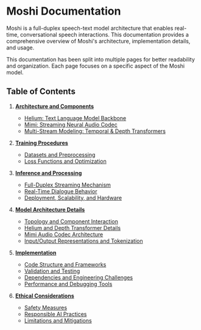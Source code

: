 # Moshi Documentation

Moshi is a full-duplex speech-text model architecture that enables real-time, conversational speech interactions. This documentation provides a comprehensive overview of Moshi's architecture, implementation details, and usage.

This documentation has been split into multiple pages for better readability and organization. Each page focuses on a specific aspect of the Moshi model.

## Table of Contents

1. **[Architecture and Components](architecture.md)**
   - [Helium: Text Language Model Backbone](architecture.md#helium-text-language-model-backbone-7b-llm)
   - [Mimi: Streaming Neural Audio Codec](architecture.md#mimi-streaming-neural-audio-codec)
   - [Multi-Stream Modeling: Temporal & Depth Transformers](architecture.md#multi-stream-modeling-temporal--depth-transformers-for-dual-audio-streams)

2. **[Training Procedures](training.md)**
   - [Datasets and Preprocessing](training.md#datasets-and-preprocessing)
   - [Loss Functions and Optimization](training.md#loss-functions-and-optimization)

3. **[Inference and Processing](inference.md)**
   - [Full-Duplex Streaming Mechanism](inference.md#full-duplex-streaming-mechanism)
   - [Real-Time Dialogue Behavior](inference.md#real-time-dialogue-behavior)
   - [Deployment, Scalability, and Hardware](inference.md#deployment-scalability-and-hardware)

4. **[Model Architecture Details](model_architecture.md)**
   - [Topology and Component Interaction](model_architecture.md#topology-and-component-interaction-block-diagram-explanation)
   - [Helium and Depth Transformer Details](model_architecture.md#helium-and-depth-transformer-details)
   - [Mimi Audio Codec Architecture](model_architecture.md#mimi-audio-codec-architecture)
   - [Input/Output Representations and Tokenization](model_architecture.md#inputoutput-representations-and-tokenization)

5. **[Implementation](implementation.md)**
   - [Code Structure and Frameworks](implementation.md#code-structure-and-frameworks)
   - [Validation and Testing](implementation.md#validation-and-testing)
   - [Dependencies and Engineering Challenges](implementation.md#dependencies-and-engineering-challenges)
   - [Performance and Debugging Tools](implementation.md#performance-and-debugging-tools)

6. **[Ethical Considerations](ethics.md)**
   - [Safety Measures](ethics.md#safety-measures)
   - [Responsible AI Practices](ethics.md#responsible-ai-practices)
   - [Limitations and Mitigations](ethics.md#limitations-and-mitigations)